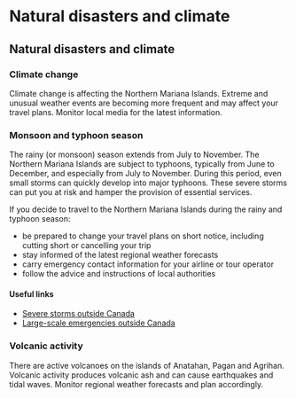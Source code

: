 # Natural disasters and climate

## Natural disasters and climate

### Climate change

Climate change is affecting the Northern Mariana Islands. Extreme and unusual weather events are becoming more frequent and may affect your travel plans. Monitor local media for the latest information.

### Monsoon and typhoon season

The rainy (or monsoon) season extends from July to November. The Northern Mariana Islands are subject to typhoons, typically from June to December, and especially from July to November. During this period, even small storms can quickly develop into major typhoons. These severe storms can put you at risk and hamper the provision of essential services.

If you decide to travel to the Northern Mariana Islands during the rainy and typhoon season:

* be prepared to change your travel plans on short notice, including cutting short or cancelling your trip
* stay informed of the latest regional weather forecasts
* carry emergency contact information for your airline or tour operator
* follow the advice and instructions of local authorities

#### Useful links

* [Severe storms outside Canada](https://travel.gc.ca/travelling/health-safety/hurricanes-typhoons-cyclones-monsoons)
* [Large-scale emergencies outside Canada](https://travel.gc.ca/assistance/emergency-info/large-scale-emergencies-abroad)

### Volcanic activity

There are active volcanoes on the islands of Anatahan, Pagan and Agrihan. Volcanic activity produces volcanic ash and can cause earthquakes and tidal waves. Monitor regional weather forecasts and plan accordingly.